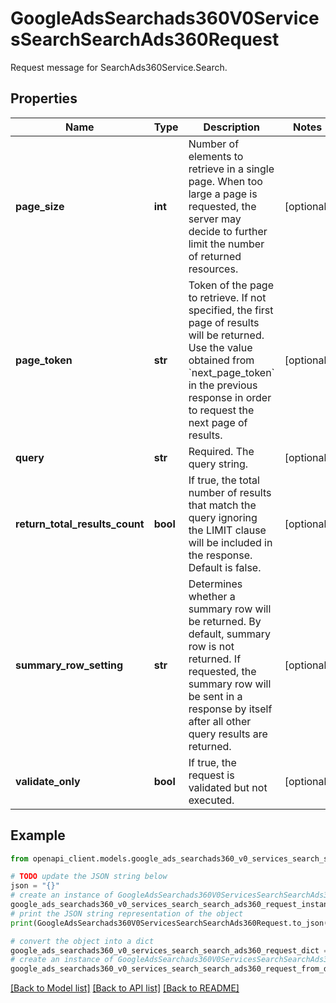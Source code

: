 # GoogleAdsSearchads360V0ServicesSearchSearchAds360Request

Request message for SearchAds360Service.Search.

## Properties

Name | Type | Description | Notes
------------ | ------------- | ------------- | -------------
**page_size** | **int** | Number of elements to retrieve in a single page. When too large a page is requested, the server may decide to further limit the number of returned resources. | [optional] 
**page_token** | **str** | Token of the page to retrieve. If not specified, the first page of results will be returned. Use the value obtained from &#x60;next_page_token&#x60; in the previous response in order to request the next page of results. | [optional] 
**query** | **str** | Required. The query string. | [optional] 
**return_total_results_count** | **bool** | If true, the total number of results that match the query ignoring the LIMIT clause will be included in the response. Default is false. | [optional] 
**summary_row_setting** | **str** | Determines whether a summary row will be returned. By default, summary row is not returned. If requested, the summary row will be sent in a response by itself after all other query results are returned. | [optional] 
**validate_only** | **bool** | If true, the request is validated but not executed. | [optional] 

## Example

```python
from openapi_client.models.google_ads_searchads360_v0_services_search_search_ads360_request import GoogleAdsSearchads360V0ServicesSearchSearchAds360Request

# TODO update the JSON string below
json = "{}"
# create an instance of GoogleAdsSearchads360V0ServicesSearchSearchAds360Request from a JSON string
google_ads_searchads360_v0_services_search_search_ads360_request_instance = GoogleAdsSearchads360V0ServicesSearchSearchAds360Request.from_json(json)
# print the JSON string representation of the object
print(GoogleAdsSearchads360V0ServicesSearchSearchAds360Request.to_json())

# convert the object into a dict
google_ads_searchads360_v0_services_search_search_ads360_request_dict = google_ads_searchads360_v0_services_search_search_ads360_request_instance.to_dict()
# create an instance of GoogleAdsSearchads360V0ServicesSearchSearchAds360Request from a dict
google_ads_searchads360_v0_services_search_search_ads360_request_from_dict = GoogleAdsSearchads360V0ServicesSearchSearchAds360Request.from_dict(google_ads_searchads360_v0_services_search_search_ads360_request_dict)
```
[[Back to Model list]](../README.md#documentation-for-models) [[Back to API list]](../README.md#documentation-for-api-endpoints) [[Back to README]](../README.md)


